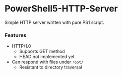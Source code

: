# PowerShell5-HTTP-Server
Simple HTTP server written with pure PS1 script.

### Features
- HTTP/1.0
  - Supports GET method
  - HEAD not implemented yet
- Can respond with files under `root/`
  - Resistant to directory traversal